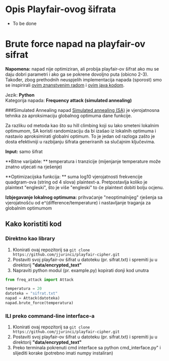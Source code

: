 # Opis Playfair-ovog šifrata
- To be done

# Brute force napad na playfair-ov sifrat

**Napomena:** napad nije optimiziran, ali probija playfair-ov šifrat ako mu se daju dobri parametri i ako ga se pokrene dovoljno puta (obicno 2-3). Također, zbog prethodnih neuspjelih implementacija napada (sporost) smo se inspirirali [ovim znanstvenim radom](https://ep.liu.se/ecp/158/010/ecp19158010.pdf) i [ovim java kodom](https://github.com/damiannolan/simulated-annealing-playfair-cipher-breaker/).

Jezik: **Python**
<br>
Kategorija napada: **Frequency attack (simulated annealing)**

###Simulated Annealing napad
[Simulated annealing (SA)](https://en.wikipedia.org/wiki/Simulated_annealing) je vjerojatnosna tehnika za aproksimaciju globalnog optimuma dane funkcije.

Za razliku od metoda kao što su hill climbing koji su lako smeteni lokalnim optimumom,
SA koristi randomizaciju da bi izašao iz lokalnih optimuma i nastavio aproksimirati globalni optimum.
To je jedan od razloga zašto je dosta efektivniji u razbijanju šifrata generiranih sa slučajnim ključevima.

**Input:** samo šifrat

**Bitne varijable: ** temperatura i tranzicije (mijenjanje temperature može znatno utjecati na rješenje)

**Optimizacijska funkcija: ** suma log10 vjerojatnosti frekvencije quadgram-ova (string od 4 slova) plaintext-a. Pretpostavlja koliko je plaintext "engleski", što je više "engleski" to će plaintext dobiti bolju ocjenu.

**Izbjegavanje lokalnog optimuma:** prihvaćanje "neoptimalnijeg" rješenja sa vjerojatnošću od e^(difference/temperature) i nastavljanje traganja za globalnim optimumom

## Kako koristiti kod

### Direktno kao library

1. Klonirati ovaj repozitorij sa ```git clone https://github.com/jjurinci/playfair-cipher.git```
2. Postaviti svoj playfair-ov šifrat u datoteku (pr. sifrat.txt) i spremiti ju u direktorij **"data/encrypted_text"**
3. Napraviti python modul (pr. example.py) kopirati donji kod unutra
```python
from freq_attack import Attack

temperatura = 20
datoteka = "sifrat.txt"
napad = Attack(datoteka)
napad.brute_force(temperatura)
```

### ILI preko command-line interface-a
1. Klonirati ovaj repozitorij sa ```git clone https://github.com/jjurinci/playfair-cipher.git```
2. Postaviti svoj playfair-ov šifrat u datoteku (pr. sifrat.txt) i spremiti ju u direktorij **"data/encrypted_text"**
3. Preko terminala pokrenuti cmd interface sa python cmd_interface.py" i slijediti korake (potrebno imati numpy instaliran)
